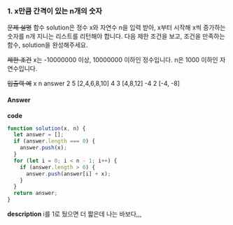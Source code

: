 ### 1. x만큼 간격이 있는 n개의 숫자

~~문제 설명~~
함수 solution은 정수 x와 자연수 n을 입력 받아, x부터 시작해 x씩 증가하는 숫자를 n개 지니는 리스트를 리턴해야 합니다. 다음 제한 조건을 보고, 조건을 만족하는 함수, solution을 완성해주세요.

~~제한 조건~~
x는 -10000000 이상, 10000000 이하인 정수입니다.
n은 1000 이하인 자연수입니다.

~~입출력 예~~
x n answer
2 5 [2,4,6,8,10]
4 3 [4,8,12]
-4 2 [-4, -8]

#### Answer

**code**

```js
function solution(x, n) {
  let answer = [];
  if (answer.length === 0) {
    answer.push(x);
  }
  for (let i = 0; i < n - 1; i++) {
    if (answer.length > 0) {
      answer.push(answer[i] + x);
    }
  }
  return answer;
}
```

**description**
i를 1로 뒀으면 더 짧은데 나는 바보다,,,
